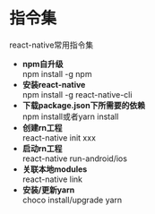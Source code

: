 # 指令集
react-native常用指令集

* **npm自升级**<br>
npm install -g npm  
* **安装react-native**<br>
npm install -g react-native-cli  	  
* **下载package.json下所需要的依赖**<br>
npm install或者yarn install
* **创建rn工程**<br>
react-native init xxx   		      
* **启动rn工程**<br>
react-native run-android/ios    	  
* **关联本地modules**<br>
react-native link      
* **安装/更新yarn**<br>
choco install/upgrade yarn      

